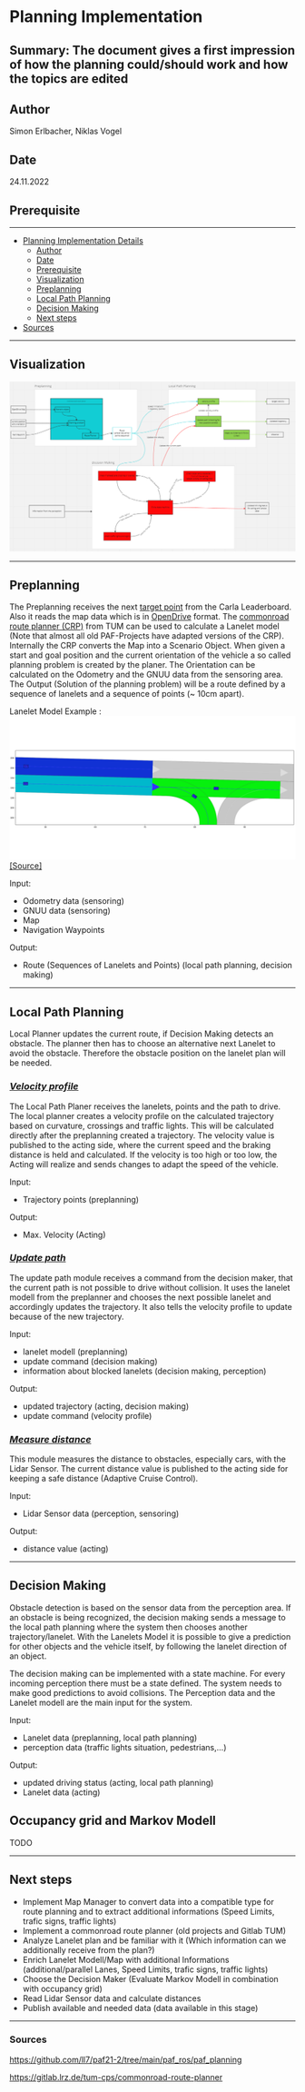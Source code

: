 # Planning Implementation

**Summary:** 
The document gives a first impression of how the planning could/should work
and how the topics are edited
---

## Author

Simon Erlbacher, Niklas Vogel

## Date

24.11.2022

## Prerequisite


---
<!-- TOC -->
* [Planning Implementation Details](#coding-style-guidelines)
  * [Author](#author)
  * [Date](#date)
  * [Prerequisite](#prerequisite)
  * [Visualization](#visualization)
  * [Preplanning](#preplanning)
  * [Local Path Planning](#local-path-planning)
  * [Decision Making](#decision-making)
  * [Next steps](#next-steps)
* [Sources](#sources)
<!-- TOC -->

---
## **Visualization** 

![Implementation](../../00_assets/Planning_Implementierung.png)

---
## **Preplanning**
  
The Preplanning receives the next [target point](basics.md#wie-sehen-die-daten-vom-leaderboard-fr-das-global-planning-aus) from the Carla Leaderboard. Also it reads the map data which is in [OpenDrive](https://www.asam.net/standards/detail/opendrive/) format. The [commonroad route planner (CRP)](https://gitlab.lrz.de/tum-cps/commonroad-route-planner/) from TUM can be used to calculate a Lanelet model (Note that almost all old PAF-Projects have adapted versions of the CRP). Internally the CRP converts the Map into a Scenario Object. When given a start and goal position and the current orientation of the vehicle a so called planning problem is created by the planer. The Orientation can be calculated on the Odometry and the GNUU data from the sensoring area. The Output (Solution of the planning problem) will be a route defined by a sequence of lanelets and a sequence of points (~ 10cm apart).

Lanelet Model Example :
![](../../00_assets/Lanelets.png)[[Source]](https://github.com/ll7/psaf2/tree/main/Planning/global_planner)


Input: 
* Odometry data (sensoring)
* GNUU data (sensoring)
* Map
* Navigation Waypoints

Output:
* Route (Sequences of Lanelets and Points) (local path planning, decision making)

---

## **Local Path Planning**

Local Planner updates the current route, if Decision Making detects an obstacle. The planner then has to choose an alternative next Lanelet to avoid the obstacle. Therefore the obstacle position on the lanelet plan will be needed. 

### <u>_Velocity profile_</u>

The Local Path Planer receives the lanelets, points and the path to drive. The local planner creates a velocity profile on the calculated trajectory based on curvature, crossings and traffic lights. This will be calculated directly after the preplanning created a trajectory. The velocity value is published to the acting side, where the current speed and the braking distance is held and calculated. If the velocity is too high or too low, the Acting will realize and sends changes to adapt the speed of the vehicle.

Input:

* Trajectory points (preplanning)

Output:

* Max. Velocity (Acting)


### <u>_Update path_</u>

The update path module receives a command from the decision maker, that the current path is not possible to drive without collision. It uses the lanelet modell from the preplanner and chooses the next possible lanelet and accordingly updates the trajectory. It also tells the velocity profile to update because of the new trajectory.

Input:

* lanelet modell (preplanning)
* update command (decision making)
* information about blocked lanelets (decision making, perception)

Output:
* updated trajectory (acting, decision making)
* update command (velocity profile)

### <u>_Measure distance_</u>

This module measures the distance to obstacles, especially cars, with the Lidar Sensor. The current distance value is published to the acting side for keeping a safe distance (Adaptive Cruise Control).

Input:

* Lidar Sensor data (perception, sensoring)

Output:

* distance value (acting)

---
## **Decision Making**

Obstacle detection is based on the sensor data from the perception area. If an obstacle is being recognized, the decision making sends a message to the local path planning where the system then chooses another trajectory/lanelet.
With the Lanelets Model it is possible to give a prediction for other objects and the vehicle itself, by following the lanelet direction of an object.

The decision making can be implemented with a state machine. For every incoming perception there must be a state defined. The system needs to make good predictions to avoid collisions. The Perception data and the Lanelet modell are the main input for the system.

Input:

* Lanelet data (preplanning, local path planning)
* perception data (traffic lights situation, pedestrians,...)

Output:

* updated driving status (acting, local path planning)
* Lanelet data (acting)

## Occupancy grid and Markov Modell
TODO

---
## Next steps

* Implement Map Manager to convert data into a compatible type for route planning and to extract additional informations (Speed Limits, trafic signs, traffic lights)
* Implement a commonroad route planner (old projects and Gitlab TUM)
* Analyze Lanelet plan and be familiar with it (Which information can we additionally receive from the plan?)
* Enrich Lanelet Modell/Map with additional Informations (additional/parallel Lanes, Speed Limits, trafic signs, traffic lights)
* Choose the Decision Maker (Evaluate Markov Modell in combination with occupancy grid)
* Read Lidar Sensor data and calculate distances
* Publish available and needed data (data available in this stage) 
---
### Sources

https://github.com/ll7/paf21-2/tree/main/paf_ros/paf_planning

https://gitlab.lrz.de/tum-cps/commonroad-route-planner